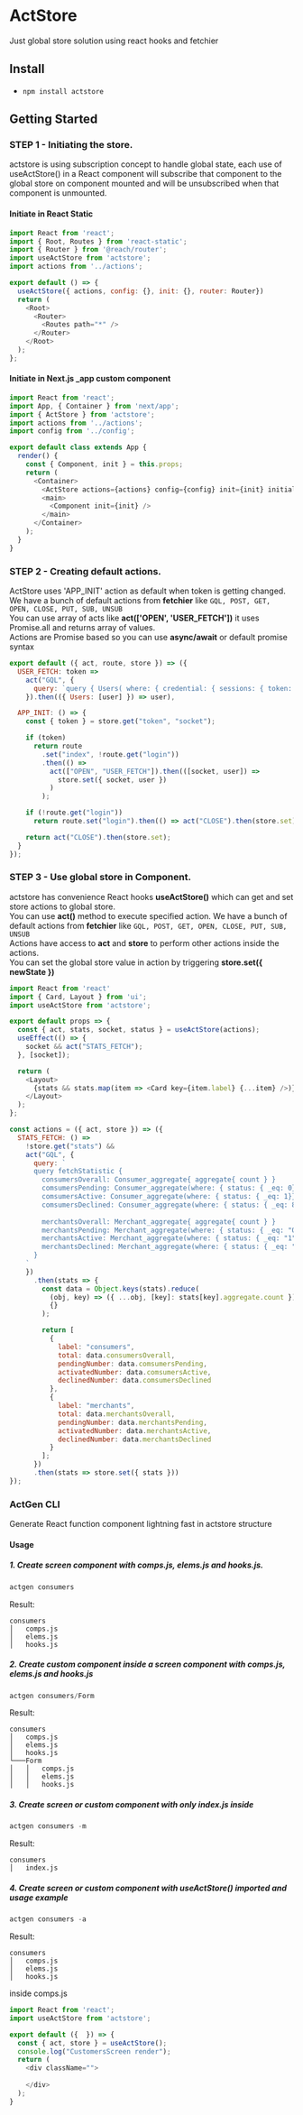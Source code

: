 # ActStore

Just global store solution using react hooks and fetchier

## Install

- `npm install actstore`

## Getting Started

### STEP 1 - Initiating the store.

actstore is using subscription concept to handle global state, each use of useActStore() in a React component will subscribe that component to the global store on component mounted and will be unsubscribed when that component is unmounted.

#### Initiate in React Static 
```javascript
import React from 'react';
import { Root, Routes } from 'react-static';
import { Router } from '@reach/router';
import useActStore from 'actstore';
import actions from '../actions';

export default () => {
  useActStore({ actions, config: {}, init: {}, router: Router})
  return (
    <Root>
      <Router>
        <Routes path="*" />
      </Router>
    </Root>
  );
};
```

#### Initiate in  Next.js _app custom component
```javascript
import React from 'react';
import App, { Container } from 'next/app';
import { ActStore } from 'actstore';
import actions from '../actions';
import config from '../config';

export default class extends App {
  render() {
    const { Component, init } = this.props;
    return (
      <Container>
        <ActStore actions={actions} config={config} init={init} initialState={{ test: "test" }} router={router} />
        <main>
          <Component init={init} />
        </main>
      </Container>
    );
  }
}
```

### STEP 2 - Creating default actions.

ActStore uses 'APP_INIT' action as default when token is getting changed.  
We have a bunch of default actions from **fetchier** like `GQL, POST, GET, OPEN, CLOSE, PUT, SUB, UNSUB`  
You can use array of acts like **act(['OPEN', 'USER_FETCH'])** it uses Promise.all and returns array of values.  
Actions are Promise based so you can use **async/await** or default promise syntax

```javascript
export default ({ act, route, store }) => ({
  USER_FETCH: token =>
    act("GQL", {
      query: `query { Users( where: { credential: { sessions: { token: {_eq: "${token}"}} }}) { id role name photo } }`
    }).then(({ Users: [user] }) => user),

  APP_INIT: () => {
    const { token } = store.get("token", "socket");

    if (token)
      return route
        .set("index", !route.get("login"))
        .then(() =>
          act(["OPEN", "USER_FETCH"]).then(([socket, user]) =>
            store.set({ socket, user })
          )
        );

    if (!route.get("login"))
      return route.set("login").then(() => act("CLOSE").then(store.set));

    return act("CLOSE").then(store.set);
  }
});
```

### STEP 3 - Use global store in Component.

actstore has convenience React hooks **useActStore()** which can get and set store actions to global store.  
You can use **act()** method to execute specified action. We have a bunch of default actions from **fetchier** like `GQL, POST, GET, OPEN, CLOSE, PUT, SUB, UNSUB`  
Actions have access to **act** and **store** to perform other actions inside the actions.  
You can set the global store value in action by triggering **store.set({ newState })**

```javascript
import React from 'react'
import { Card, Layout } from 'ui';
import useActStore from 'actstore';

export default props => {
  const { act, stats, socket, status } = useActStore(actions);
  useEffect(() => {
    socket && act("STATS_FETCH");
  }, [socket]);

  return (
    <Layout>
      {stats && stats.map(item => <Card key={item.label} {...item} />)}
    </Layout>
  );
};

const actions = ({ act, store }) => ({
  STATS_FETCH: () =>
    !store.get("stats") &&
    act("GQL", {
      query: `
      query fetchStatistic {
        consumersOverall: Consumer_aggregate{ aggregate{ count } }
        comsumersPending: Consumer_aggregate(where: { status: { _eq: 0}}){ aggregate{ count } }
        comsumersActive: Consumer_aggregate(where: { status: { _eq: 1}}){ aggregate{ count } }
        comsumersDeclined: Consumer_aggregate(where: { status: { _eq: 8}}){ aggregate{ count } }
        
        merchantsOverall: Merchant_aggregate{ aggregate{ count } }
        merchantsPending: Merchant_aggregate(where: { status: { _eq: "0"}}){ aggregate{ count } }
        merchantsActive: Merchant_aggregate(where: { status: { _eq: "1"}}){ aggregate{ count } }
        merchantsDeclined: Merchant_aggregate(where: { status: { _eq: "8"}}){ aggregate{ count } }
      }
    `
    })
      .then(stats => {
        const data = Object.keys(stats).reduce(
          (obj, key) => ({ ...obj, [key]: stats[key].aggregate.count }),
          {}
        );

        return [
          {
            label: "consumers",
            total: data.consumersOverall,
            pendingNumber: data.comsumersPending,
            activatedNumber: data.comsumersActive,
            declinedNumber: data.comsumersDeclined
          },
          {
            label: "merchants",
            total: data.merchantsOverall,
            pendingNumber: data.merchantsPending,
            activatedNumber: data.merchantsActive,
            declinedNumber: data.merchantsDeclined
          }
        ];
      })
      .then(stats => store.set({ stats }))
});
```

### ActGen CLI

Generate React function component lightning fast in actstore structure

#### Usage
##### 1. Create screen component with comps.js, elems.js and hooks.js.  
```javascript
actgen consumers
```
Result:
```
consumers
│   comps.js
│   elems.js    
│   hooks.js
```
##### 2. Create custom component inside a screen component with comps.js, elems.js and hooks.js
```javascript
actgen consumers/Form
```
Result:
```
consumers
│   comps.js
│   elems.js    
│   hooks.js
└───Form
│   │   comps.js
│   │   elems.js
│   │   hooks.js
```

##### 3. Create screen or custom component with only index.js inside
```javascript
actgen consumers -m
```
Result:
```
consumers
│   index.js
```
##### 4. Create screen or custom component with useActStore() imported and usage example
```javascript
actgen consumers -a
```
Result:
```
consumers
│   comps.js
│   elems.js    
│   hooks.js
```
inside comps.js
```javascript
import React from 'react';
import useActStore from 'actstore';

export default ({  }) => {
  const { act, store } = useActStore();
  console.log("CustomersScreen render");
  return (
    <div className="">
      
    </div>
  );
}
```